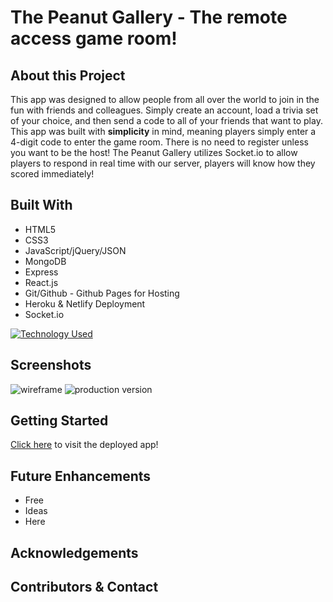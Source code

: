 # The Peanut Gallery - The remote access game room!

## About this Project

This app was designed to allow people from all over the world to join in the fun with friends and colleagues. Simply create an account, load a trivia set of your choice, and then send a code to all of your friends that want to play. This app was built with **simplicity** in mind, meaning players simply enter a 4-digit code to enter the game room. There is no need to register unless you want to be the host! The Peanut Gallery utilizes Socket.io to allow players to respond in real time with our server, players will know how they scored immediately!

## Built With

- HTML5
- CSS3
- JavaScript/jQuery/JSON
- MongoDB
- Express
- React.js
- Git/Github - Github Pages for Hosting
- Heroku & Netlify Deployment
- Socket.io

[![Technology Used](https://skillicons.dev/icons?i=html,css,javascript,mongodb,express,react,github,heroku,netlify&theme=light)](https://skillicons.dev)

## Screenshots

![wireframe]()
![production version]()

## Getting Started

[Click here](https://) to visit the deployed app!

## Future Enhancements

- Free
- Ideas
- Here

## Acknowledgements

## Contributors & Contact
